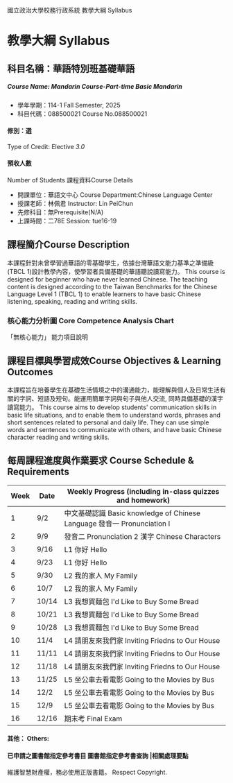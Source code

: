 國立政治大學校務行政系統 教學大綱 Syllabus
# 教學大綱 Syllabus
##  科目名稱：華語特別班基礎華語
#####  Course Name: Mandarin Course-Part-time Basic Mandarin
  * 學年學期：114-1 Fall Semester, 2025 
  * 科目代碼：088500021 Course No.088500021
#### 修別：選
Type of Credit: Elective 
_3.0_
#### 預收人數
Number of Students
課程資料Course Details
  * 開課單位：華語文中心 Course Department:Chinese Language Center 
  * 授課老師：林佩君 Instructor: Lin PeiChun 
  * 先修科目：無Prerequisite(N/A)
  * 上課時間：二78E Session: tue16-19
##  課程簡介Course Description
本課程針對未曾學習過華語的零基礎學生，依據台灣華語文能力基準之準備級(TBCL 1)設計教學內容，使學習者具備基礎的華語聽說讀寫能力。 
This course is designed for beginner who have never learned Chinese. The teaching content is designed according to the Taiwan Benchmarks for the Chinese Language Level 1 (TBCL 1) to enable learners to have basic Chinese listening, speaking, reading and writing skills.
###  核心能力分析圖 Core Competence Analysis Chart
「無核心能力」 
能力項目說明
##  課程目標與學習成效Course Objectives & Learning Outcomes 
本課程旨在培養學生在基礎生活情境之中的溝通能力，能理解與個人及日常生活有關的字詞、短語及短句。能運用簡單字詞與句子與他人交流, 同時具備基礎的漢字讀寫能力。
This course aims to develop students' communication skills in basic life situations, and to enable them to understand words, phrases and short sentences related to personal and daily life. They can use simple words and sentences to communicate with others, and have basic Chinese character reading and writing skills.
##  每周課程進度與作業要求 Course Schedule & Requirements
Week |  Date |  Weekly Progress (including in-class quizzes and homework)  
---|---|---  
1 | 9/2 |  中文基礎認識 Basic knowledge of Chinese Language 發音一 Pronunciation I  
2 | 9/9 |  發音二 Pronunciation 2 漢字 Chinese Characters  
3 | 9/16 | L1 你好 Hello  
4 | 9/23 | L1 你好 Hello  
5 | 9/30 | L2 我的家人 My Family  
6 | 10/7 | L2 我的家人 My Family  
7 | 10/14 | L3 我想買麵包 I'd Like to Buy Some Bread  
8 | 10/21 | L3 我想買麵包 I'd Like to Buy Some Bread  
9 | 10/28 | L3 我想買麵包 I'd Like to Buy Some Bread  
10 | 11/4 | L4 請朋友來我們家 Inviting Friedns to Our House  
11 | 11/11 | L4 請朋友來我們家 Inviting Friedns to Our House  
12 | 11/18 | L4 請朋友來我們家 Inviting Friedns to Our House  
13 | 11/25 | L5 坐公車去看電影 Going to the Movies by Bus  
14 | 12/2 | L5 坐公車去看電影 Going to the Movies by Bus  
15 | 12/9 | L5 坐公車去看電影 Going to the Movies by Bus  
16 | 12/16 |  期末考 Final Exam  
####  其他： Others:
####  已申請之圖書館指定參考書目  圖書館指定參考書查詢 |相關處理要點
維護智慧財產權，務必使用正版書籍。 Respect Copyright.